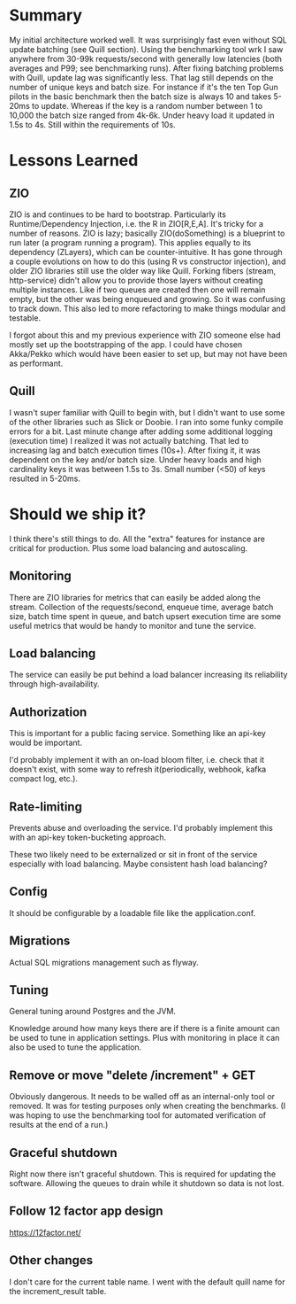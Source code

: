 # Summary
My initial architecture worked well. It was surprisingly fast even without SQL update batching (see Quill section). Using the benchmarking tool wrk I saw anywhere from 30-99k requests/second with generally low latencies (both averages and P99; see benchmarking runs). After fixing batching problems with Quill, update lag was significantly less. That lag still depends on the number of unique keys and batch size. For instance if it's the ten Top Gun pilots in the basic benchmark then the batch size is always 10 and takes 5-20ms to update. Whereas if the key is a random number between 1 to 10,000 the batch size ranged from 4k-6k. Under heavy load it updated in 1.5s to 4s. Still within the requirements of 10s.

# Lessons Learned

## ZIO
ZIO is and continues to be hard to bootstrap. Particularly its Runtime/Dependency Injection, i.e. the R in ZIO[R,E,A]. It's tricky for a number of reasons. ZIO is lazy; basically ZIO(doSomething) is a blueprint to run later (a program running a program). This applies equally to its dependency (ZLayers), which can be counter-intuitive. It has gone through a couple evolutions on how to do this (using R vs constructor injection), and older ZIO libraries still use the older way like Quill. Forking fibers (stream, http-service) didn't allow you to provide those layers without creating multiple instances. Like if two queues are created then one will remain empty, but the other was being enqueued and growing. So it was confusing to track down. This also led to more refactoring to make things modular and testable.

I forgot about this and my previous experience with ZIO someone else had mostly set up the bootstrapping of the app. I could have chosen Akka/Pekko which would have been easier to set up, but may not have been as performant.


## Quill
I wasn't super familiar with Quill to begin with, but I didn't want to use some of the other libraries such as Slick or Doobie. I ran into some funky compile errors for a bit. Last minute change after adding some additional logging (execution time) I realized it was not actually batching. That led to increasing lag and batch execution times (10s+). After fixing it, it was dependent on the key and/or batch size. Under heavy loads and high cardinality keys it was between 1.5s to 3s. Small number (<50) of keys resulted in 5-20ms.


# Should we ship it?
I think there's still things to do. All the "extra" features for instance are critical for production. Plus some load balancing and autoscaling.

## Monitoring
There are ZIO libraries for metrics that can easily be added along the stream. Collection of the requests/second, enqueue time, average batch size, batch time spent in queue, and batch upsert execution time are some useful metrics that would be handy to monitor and tune the service.

## Load balancing
The service can easily be put behind a load balancer increasing its reliability through high-availability.


## Authorization
This is important for a public facing service. Something like an api-key would be important.


I'd probably implement it with an on-load bloom filter, i.e. check that it doesn't exist, with some way to refresh it(periodically, webhook, kafka compact log, etc.).

## Rate-limiting
Prevents abuse and overloading the service. I'd probably implement this with an api-key token-bucketing approach.

These two likely need to be externalized or sit in front of the service especially with load balancing. Maybe consistent hash load balancing? 

## Config
It should be configurable by a loadable file like the application.conf.

## Migrations
Actual SQL migrations management such as flyway.

## Tuning
General tuning around Postgres and the JVM.

Knowledge around how many keys there are if there is a finite amount can be used to tune in application settings. Plus with monitoring in place it can also be used to tune the application.

## Remove or move "delete /increment" + GET
Obviously dangerous. It needs to be walled off as an internal-only tool or removed. It was for testing purposes only when creating the benchmarks. (I was hoping to use the benchmarking tool for automated verification of results at the end of a run.)

## Graceful shutdown
Right now there isn't graceful shutdown. This is required for updating the software. Allowing the queues to drain while it shutdown so data is not lost.

## Follow 12 factor app design
https://12factor.net/

## Other changes
I don't care for the current table name. I went with the default quill name for the increment_result table.
